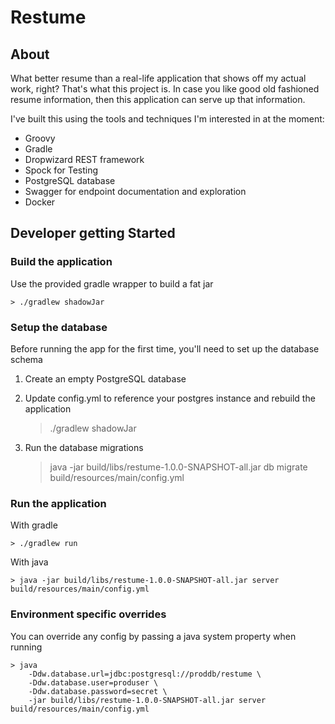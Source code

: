 # Restume

## About

What better resume than a real-life application that shows off my actual work, right? That's what this
project is. In case you like good old fashioned resume information, then this application can serve up
that information.

I've built this using the tools and techniques I'm interested in at the moment:

* Groovy
* Gradle
* Dropwizard REST framework
* Spock for Testing
* PostgreSQL database
* Swagger for endpoint documentation and exploration
* Docker
    
## Developer getting Started

### Build the application

Use the provided gradle wrapper to build a fat jar

    > ./gradlew shadowJar

### Setup the database

Before running the app for the first time, you'll need to set up the
database schema

1. Create an empty PostgreSQL database
2. Update config.yml to reference your postgres instance and rebuild the application
    
    > ./gradlew shadowJar
    
3. Run the database migrations

    > java -jar build/libs/restume-1.0.0-SNAPSHOT-all.jar db migrate build/resources/main/config.yml

### Run the application

With gradle

    > ./gradlew run
    
With java

    > java -jar build/libs/restume-1.0.0-SNAPSHOT-all.jar server build/resources/main/config.yml
    
### Environment specific overrides

You can override any config by passing a java system property when running

    > java
        -Ddw.database.url=jdbc:postgresql://proddb/restume \
        -Ddw.database.user=produser \
        -Ddw.database.password=secret \    
        -jar build/libs/restume-1.0.0-SNAPSHOT-all.jar server build/resources/main/config.yml
